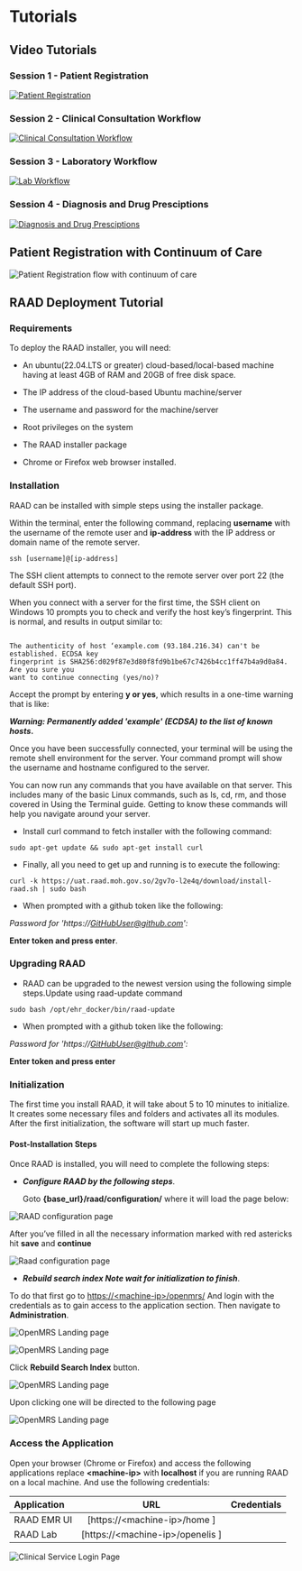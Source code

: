 
# Tutorials

## Video Tutorials

### Session 1 - Patient Registration 

[![Patient Registration](https://img.youtube.com/vi/jibRpFsEmuU/hqdefault.jpg)](https://youtu.be/jibRpFsEmuU/?si=piQMEtujmNJFafPa)

### Session 2 - Clinical Consultation Workflow
 [![Clinical Consultation Workflow](https://img.youtube.com/vi/Kj9Y1XAOqDU/hqdefault.jpg)](https://youtu.be/Kj9Y1XAOqDU?si=QiBWCLVTvaIuhqWJ)

### Session 3 - Laboratory Workflow
[![Lab Workflow](https://img.youtube.com/vi/bdpHGbUU0ZM/hqdefault.jpg)](https://youtu.be/bdpHGbUU0ZM?si=sl92KPqTqWFipf5z)

### Session 4 - Diagnosis and Drug Presciptions

[![Diagnosis and Drug Presciptions](https://img.youtube.com/vi/9ElmkEL9KGE/hqdefault.jpg)](https://youtu.be/9ElmkEL9KGE?si=mZa-3nEv6tYnv_go)

## Patient Registration with Continuum of Care

![Patient Registration flow with continuum of care ](images/patientflow.png)

## RAAD Deployment Tutorial

### Requirements

To deploy the RAAD installer, you will need:

* An ubuntu(22.04.LTS or greater) cloud-based/local-based machine having at least 4GB of RAM and 20GB of free disk space.

* The IP address of the cloud-based Ubuntu machine/server

* The username and password for the machine/server

* Root privileges on the system

* The RAAD installer package

* Chrome or Firefox web browser installed.

### Installation

RAAD can be installed with simple steps using the installer package.

Within the terminal, enter the following command, replacing __username__ with the username of the
remote user and __ip-address__ with the IP address or domain name of the remote server.

``` 
ssh [username]@[ip-address]

```
The SSH client attempts to connect to the remote server over port 22 (the default SSH port).

When you connect with a server for the first time, the SSH client on Windows 10 prompts
you to check and verify the host key’s fingerprint. This is normal, and results in output
similar to:

```

The authenticity of host ‘example.com (93.184.216.34) can't be established. ECDSA key
fingerprint is SHA256:d029f87e3d80f8fd9b1be67c7426b4cc1ff47b4a9d0a84. Are you sure you
want to continue connecting (yes/no)?

```

Accept the prompt by entering __y or yes__, which results in a one-time warning that is like:

__*Warning: Permanently added &#39;example&#39; (ECDSA) to the list of known hosts*.__

Once you have been successfully connected, your terminal will be using the remote shell environment for
the server. Your command prompt will show the username and hostname configured to the
server.

You can now run any commands that you have available on that server. This includes many of
the basic Linux commands, such as ls, cd, rm, and those covered in Using the Terminal guide. Getting to
know these commands will help you navigate around your server.

* Install curl command to fetch installer with the following command:

```
sudo apt-get update && sudo apt-get install curl
```
* Finally, all you need to get up and running is to execute the following:


```
curl -k https://uat.raad.moh.gov.so/2gv7o-l2e4q/download/install-raad.sh | sudo bash
```

* When prompted with a github token like the following:

 *Password for &#39;https://GitHubUser@github.com&#39;:*

   __Enter token and press enter__.

### Upgrading RAAD 

*  RAAD can be upgraded to the newest version using the following simple steps.Update using
raad-update command

```
sudo bash /opt/ehr_docker/bin/raad-update
```
*  When prompted with a github token like the following:

*Password for &#39;https://GitHubUser@github.com&#39;:*

__Enter token and press enter__


### Initialization

The first time you install RAAD, it will take about 5 to 10 minutes to initialize. It creates some necessary
files and folders and activates all its modules. After the first initialization, the software will start up much
faster.


#### ​Post-Installation Steps
Once RAAD is installed, you will need to complete the following steps:

* __*Configure RAAD by the following steps*__.

  Goto __{base_url}/raad/configuration/__ where it will load the page below:

![RAAD configuration page ](images/image91.png)

After you’ve filled in all the necessary information marked with red astericks hit __save__ and __continue__

![Raad configuration page ](images/image92.png)

* __*Rebuild search index  Note wait for initialization to finish*__.

To do that first go to [https://&lt;machine-ip&gt;/openmrs/](https://&lt;machine-ip&gt;/openmrs/)   And login with the
credentials as to gain access to the application section. Then navigate to __Administration__.

![OpenMRS Landing page ](images/image65.png)

![OpenMRS Landing page ](images/image93.png)

 Click __Rebuild Search Index__ button.

![OpenMRS Landing page ](images/image94.png)

Upon clicking one will be directed to the following page

![OpenMRS Landing page ](images/image95.png)

### Access the Application
Open your browser (Chrome or Firefox) and access the following applications replace __&lt;machine-ip&gt;__
with __localhost__ if you are running RAAD on a local machine. And use the following credentials:

| Application      | URL                                   | Credentials   |
| :---             |                            :----:     |          ---: |
| RAAD EMR UI      | [https://&lt;machine-ip&gt;/home ]    |               |
| RAAD Lab         | [https://&lt;machine-ip&gt;/openelis ]|               |



![Clinical Service Login Page](images/LoginPage.png)

